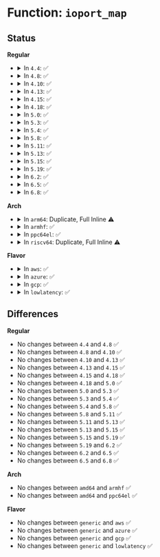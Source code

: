 # Function: <code>ioport_map</code>

## Status
<b>Regular</b>
<ul>
<li>
<details>
<summary>In <code>4.4</code>: ✅</summary>

```c
void *ioport_map(long unsigned int port, unsigned int nr);
```

**Collision:** Unique Global

**Inline:** No

**Transformation:** False

**Instances:**

```
In lib/iomap.c (ffffffff81402640)
Location: lib/iomap.c:229
Inline: False
Direct callers:
  - lib/pci_iomap.c:pci_iomap_range
  - lib/devres.c:devm_ioport_map
```
**Symbols:**

```
ffffffff81402640-ffffffff8140265d: ioport_map (STB_GLOBAL)
```
</details>
</li>
<li>
<details>
<summary>In <code>4.8</code>: ✅</summary>

```c
void *ioport_map(long unsigned int port, unsigned int nr);
```

**Collision:** Unique Global

**Inline:** No

**Transformation:** False

**Instances:**

```
In lib/iomap.c (ffffffff8144a2f0)
Location: lib/iomap.c:229
Inline: False
Direct callers:
  - lib/pci_iomap.c:pci_iomap_range
  - lib/devres.c:devm_ioport_map
```
**Symbols:**

```
ffffffff8144a2f0-ffffffff8144a30d: ioport_map (STB_GLOBAL)
```
</details>
</li>
<li>
<details>
<summary>In <code>4.10</code>: ✅</summary>

```c
void *ioport_map(long unsigned int port, unsigned int nr);
```

**Collision:** Unique Global

**Inline:** No

**Transformation:** False

**Instances:**

```
In lib/iomap.c (ffffffff81468cb0)
Location: lib/iomap.c:229
Inline: False
Direct callers:
  - lib/pci_iomap.c:pci_iomap_range
  - lib/devres.c:devm_ioport_map
```
**Symbols:**

```
ffffffff81468cb0-ffffffff81468ccd: ioport_map (STB_GLOBAL)
```
</details>
</li>
<li>
<details>
<summary>In <code>4.13</code>: ✅</summary>

```c
void *ioport_map(long unsigned int port, unsigned int nr);
```

**Collision:** Unique Global

**Inline:** No

**Transformation:** False

**Instances:**

```
In lib/iomap.c (ffffffff8146e3a0)
Location: lib/iomap.c:229
Inline: False
Direct callers:
  - lib/pci_iomap.c:pci_iomap_range
  - lib/devres.c:devm_ioport_map
```
**Symbols:**

```
ffffffff8146e3a0-ffffffff8146e3bd: ioport_map (STB_GLOBAL)
```
</details>
</li>
<li>
<details>
<summary>In <code>4.15</code>: ✅</summary>

```c
void *ioport_map(long unsigned int port, unsigned int nr);
```

**Collision:** Unique Global

**Inline:** No

**Transformation:** False

**Instances:**

```
In lib/iomap.c (ffffffff8149a6d0)
Location: lib/iomap.c:230
Inline: False
Direct callers:
  - lib/pci_iomap.c:pci_iomap_range
  - lib/devres.c:devm_ioport_map
```
**Symbols:**

```
ffffffff8149a6d0-ffffffff8149a6ed: ioport_map (STB_GLOBAL)
```
</details>
</li>
<li>
<details>
<summary>In <code>4.18</code>: ✅</summary>

```c
void *ioport_map(long unsigned int port, unsigned int nr);
```

**Collision:** Unique Global

**Inline:** No

**Transformation:** False

**Instances:**

```
In lib/iomap.c (ffffffff814cf980)
Location: lib/iomap.c:230
Inline: False
Direct callers:
  - lib/pci_iomap.c:pci_iomap_range
  - lib/devres.c:devm_ioport_map
```
**Symbols:**

```
ffffffff814cf980-ffffffff814cf998: ioport_map (STB_GLOBAL)
```
</details>
</li>
<li>
<details>
<summary>In <code>5.0</code>: ✅</summary>

```c
void *ioport_map(long unsigned int port, unsigned int nr);
```

**Collision:** Unique Global

**Inline:** No

**Transformation:** False

**Instances:**

```
In lib/iomap.c (ffffffff814e4290)
Location: lib/iomap.c:230
Inline: False
Direct callers:
  - lib/pci_iomap.c:pci_iomap_range
  - lib/devres.c:devm_ioport_map
```
**Symbols:**

```
ffffffff814e4290-ffffffff814e42a8: ioport_map (STB_GLOBAL)
```
</details>
</li>
<li>
<details>
<summary>In <code>5.3</code>: ✅</summary>

```c
void *ioport_map(long unsigned int port, unsigned int nr);
```

**Collision:** Unique Global

**Inline:** No

**Transformation:** False

**Instances:**

```
In lib/iomap.c (ffffffff815109f0)
Location: lib/iomap.c:362
Inline: False
Direct callers:
  - lib/pci_iomap.c:pci_iomap_range
  - lib/devres.c:devm_ioport_map
```
**Symbols:**

```
ffffffff815109f0-ffffffff81510a08: ioport_map (STB_GLOBAL)
```
</details>
</li>
<li>
<details>
<summary>In <code>5.4</code>: ✅</summary>

```c
void *ioport_map(long unsigned int port, unsigned int nr);
```

**Collision:** Unique Global

**Inline:** No

**Transformation:** False

**Instances:**

```
In lib/iomap.c (ffffffff81531460)
Location: lib/iomap.c:362
Inline: False
Direct callers:
  - lib/pci_iomap.c:pci_iomap_range
  - lib/devres.c:devm_ioport_map
  - drivers/vfio/pci/vfio_pci_rdwr.c:vfio_pci_vga_rw
  - drivers/vfio/pci/vfio_pci_rdwr.c:vfio_pci_vga_rw
```
**Symbols:**

```
ffffffff81531460-ffffffff81531478: ioport_map (STB_GLOBAL)
```
</details>
</li>
<li>
<details>
<summary>In <code>5.8</code>: ✅</summary>

```c
void *ioport_map(long unsigned int port, unsigned int nr);
```

**Collision:** Unique Global

**Inline:** No

**Transformation:** False

**Instances:**

```
In lib/iomap.c (ffffffff81595650)
Location: lib/iomap.c:362
Inline: False
Direct callers:
  - lib/pci_iomap.c:pci_iomap_range
  - lib/devres.c:devm_ioport_map
  - drivers/vfio/pci/vfio_pci_rdwr.c:vfio_pci_vga_rw
  - drivers/vfio/pci/vfio_pci_rdwr.c:vfio_pci_vga_rw
```
**Symbols:**

```
ffffffff81595650-ffffffff81595668: ioport_map (STB_GLOBAL)
```
</details>
</li>
<li>
<details>
<summary>In <code>5.11</code>: ✅</summary>

```c
void *ioport_map(long unsigned int port, unsigned int nr);
```

**Collision:** Unique Global

**Inline:** No

**Transformation:** False

**Instances:**

```
In lib/iomap.c (ffffffff815b10e0)
Location: lib/iomap.c:362
Inline: False
Direct callers:
  - lib/pci_iomap.c:pci_iomap_range
  - lib/devres.c:devm_ioport_map
  - drivers/vfio/pci/vfio_pci_rdwr.c:vfio_pci_vga_rw
  - drivers/vfio/pci/vfio_pci_rdwr.c:vfio_pci_vga_rw
```
**Symbols:**

```
ffffffff815b10e0-ffffffff815b10f8: ioport_map (STB_GLOBAL)
```
</details>
</li>
<li>
<details>
<summary>In <code>5.13</code>: ✅</summary>

```c
void *ioport_map(long unsigned int port, unsigned int nr);
```

**Collision:** Unique Global

**Inline:** No

**Transformation:** False

**Instances:**

```
In lib/iomap.c (ffffffff815bbef0)
Location: lib/iomap.c:362
Inline: False
Direct callers:
  - lib/pci_iomap.c:pci_iomap_range
  - lib/devres.c:devm_ioport_map
  - drivers/vfio/pci/vfio_pci_rdwr.c:vfio_pci_vga_rw
  - drivers/vfio/pci/vfio_pci_rdwr.c:vfio_pci_vga_rw
```
**Symbols:**

```
ffffffff815bbef0-ffffffff815bbf05: ioport_map (STB_GLOBAL)
```
</details>
</li>
<li>
<details>
<summary>In <code>5.15</code>: ✅</summary>

```c
void *ioport_map(long unsigned int port, unsigned int nr);
```

**Collision:** Unique Global

**Inline:** No

**Transformation:** False

**Instances:**

```
In lib/iomap.c (ffffffff81622d40)
Location: lib/iomap.c:362
Inline: False
Direct callers:
  - lib/pci_iomap.c:pci_iomap
  - lib/devres.c:devm_ioport_map
  - drivers/vfio/pci/vfio_pci_rdwr.c:vfio_pci_vga_rw
  - drivers/vfio/pci/vfio_pci_rdwr.c:vfio_pci_vga_rw
```
**Symbols:**

```
ffffffff81622d40-ffffffff81622d55: ioport_map (STB_GLOBAL)
```
</details>
</li>
<li>
<details>
<summary>In <code>5.19</code>: ✅</summary>

```c
void *ioport_map(long unsigned int port, unsigned int nr);
```

**Collision:** Unique Global

**Inline:** No

**Transformation:** False

**Instances:**

```
In lib/iomap.c (ffffffff816f2b10)
Location: lib/iomap.c:362
Inline: False
Direct callers:
  - lib/pci_iomap.c:pci_iomap
  - lib/devres.c:devm_ioport_map
  - drivers/vfio/pci/vfio_pci_rdwr.c:vfio_pci_vga_rw
  - drivers/vfio/pci/vfio_pci_rdwr.c:vfio_pci_vga_rw
```
**Symbols:**

```
ffffffff816f2b10-ffffffff816f2b2d: ioport_map (STB_GLOBAL)
```
</details>
</li>
<li>
<details>
<summary>In <code>6.2</code>: ✅</summary>

```c
void *ioport_map(long unsigned int port, unsigned int nr);
```

**Collision:** Unique Global

**Inline:** No

**Transformation:** False

**Instances:**

```
In lib/iomap.c (ffffffff817e4950)
Location: lib/iomap.c:406
Inline: False
Direct callers:
  - lib/pci_iomap.c:pci_iomap
  - lib/devres.c:devm_ioport_map
```
**Symbols:**

```
ffffffff817e4950-ffffffff817e496d: ioport_map (STB_GLOBAL)
```
</details>
</li>
<li>
<details>
<summary>In <code>6.5</code>: ✅</summary>

```c
void *ioport_map(long unsigned int port, unsigned int nr);
```

**Collision:** Unique Global

**Inline:** No

**Transformation:** False

**Instances:**

```
In lib/iomap.c (ffffffff81824990)
Location: lib/iomap.c:406
Inline: False
Direct callers:
  - lib/pci_iomap.c:pci_iomap
  - lib/devres.c:devm_ioport_map
```
**Symbols:**

```
ffffffff81824990-ffffffff818249ad: ioport_map (STB_GLOBAL)
```
</details>
</li>
<li>
<details>
<summary>In <code>6.8</code>: ✅</summary>

```c
void *ioport_map(long unsigned int port, unsigned int nr);
```

**Collision:** Unique Global

**Inline:** No

**Transformation:** False

**Instances:**

```
In lib/iomap.c (ffffffff818763a0)
Location: lib/iomap.c:406
Inline: False
Direct callers:
  - lib/pci_iomap.c:pci_iomap
  - lib/devres.c:devm_ioport_map
```
**Symbols:**

```
ffffffff818763a0-ffffffff818763bd: ioport_map (STB_GLOBAL)
```
</details>
</li>
</ul>
<b>Arch</b>
<ul>
<li>
<details>
<summary>In <code>arm64</code>: Duplicate, Full Inline ⚠️</summary>

**Collision:** Static Duplication

**Inline:** Full

**Transformation:** False

**Instances:**

```
In lib/pci_iomap.c (ffff80001063d5c0)
Location: include/asm-generic/io.h:1011
Inline: True
Inline callers:
  - lib/pci_iomap.c:pci_iomap_range
```
```
In lib/devres.c (ffff80001063d890)
Location: include/asm-generic/io.h:1011
Inline: True
Inline callers:
  - lib/devres.c:devm_ioport_map
```
</details>
</li>
<li>
<details>
<summary>In <code>armhf</code>: ✅</summary>

```c
void *ioport_map(long unsigned int port, unsigned int nr);
```

**Collision:** Unique Global

**Inline:** No

**Transformation:** False

**Instances:**

```
In arch/arm/mm/iomap.c (c031ac18)
Location: arch/arm/mm/iomap.c:17
Inline: False
Direct callers:
  - lib/pci_iomap.c:pci_iomap_range
```
**Symbols:**

```
c031ac18-c031ac38: ioport_map (STB_GLOBAL)
```
</details>
</li>
<li>
<details>
<summary>In <code>ppc64el</code>: ✅</summary>

```c
void *ioport_map(long unsigned int port, unsigned int nr);
```

**Collision:** Unique Global

**Inline:** No

**Transformation:** False

**Instances:**

```
In lib/iomap.c (c0000000007e4f10)
Location: lib/iomap.c:362
Inline: False
Direct callers:
  - lib/pci_iomap.c:pci_iomap_range
  - lib/devres.c:devm_ioport_map
  - drivers/vfio/pci/vfio_pci_rdwr.c:vfio_pci_vga_rw
  - drivers/vfio/pci/vfio_pci_rdwr.c:vfio_pci_vga_rw
  - drivers/vfio/pci/vfio_pci_rdwr.c:vfio_pci_vga_rw
  - drivers/vfio/pci/vfio_pci_rdwr.c:vfio_pci_vga_rw
```
**Symbols:**

```
c0000000007e4f10-c0000000007e4f28: ioport_map (STB_GLOBAL)
```
</details>
</li>
<li>
<details>
<summary>In <code>riscv64</code>: Duplicate, Full Inline ⚠️</summary>

**Collision:** Static Duplication

**Inline:** Full

**Transformation:** False

**Instances:**

```
In lib/pci_iomap.c (ffffffe00046b280)
Location: include/asm-generic/io.h:1011
Inline: True
Inline callers:
  - lib/pci_iomap.c:pci_iomap_range
```
```
In lib/devres.c (ffffffe00046b510)
Location: include/asm-generic/io.h:1011
Inline: True
Inline callers:
  - lib/devres.c:devm_ioport_map
```
</details>
</li>
</ul>
<b>Flavor</b>
<ul>
<li>
<details>
<summary>In <code>aws</code>: ✅</summary>

```c
void *ioport_map(long unsigned int port, unsigned int nr);
```

**Collision:** Unique Global

**Inline:** No

**Transformation:** False

**Instances:**

```
In lib/iomap.c (ffffffff81529a40)
Location: lib/iomap.c:362
Inline: False
Direct callers:
  - lib/pci_iomap.c:pci_iomap_range
  - lib/devres.c:devm_ioport_map
```
**Symbols:**

```
ffffffff81529a40-ffffffff81529a58: ioport_map (STB_GLOBAL)
```
</details>
</li>
<li>
<details>
<summary>In <code>azure</code>: ✅</summary>

```c
void *ioport_map(long unsigned int port, unsigned int nr);
```

**Collision:** Unique Global

**Inline:** No

**Transformation:** False

**Instances:**

```
In lib/iomap.c (ffffffff81519d20)
Location: lib/iomap.c:362
Inline: False
Direct callers:
  - lib/pci_iomap.c:pci_iomap_range
  - lib/devres.c:devm_ioport_map
  - drivers/vfio/pci/vfio_pci_rdwr.c:vfio_pci_vga_rw
  - drivers/vfio/pci/vfio_pci_rdwr.c:vfio_pci_vga_rw
```
**Symbols:**

```
ffffffff81519d20-ffffffff81519d38: ioport_map (STB_GLOBAL)
```
</details>
</li>
<li>
<details>
<summary>In <code>gcp</code>: ✅</summary>

```c
void *ioport_map(long unsigned int port, unsigned int nr);
```

**Collision:** Unique Global

**Inline:** No

**Transformation:** False

**Instances:**

```
In lib/iomap.c (ffffffff81525ad0)
Location: lib/iomap.c:362
Inline: False
Direct callers:
  - lib/pci_iomap.c:pci_iomap_range
  - lib/devres.c:devm_ioport_map
  - drivers/vfio/pci/vfio_pci_rdwr.c:vfio_pci_vga_rw
  - drivers/vfio/pci/vfio_pci_rdwr.c:vfio_pci_vga_rw
```
**Symbols:**

```
ffffffff81525ad0-ffffffff81525ae8: ioport_map (STB_GLOBAL)
```
</details>
</li>
<li>
<details>
<summary>In <code>lowlatency</code>: ✅</summary>

```c
void *ioport_map(long unsigned int port, unsigned int nr);
```

**Collision:** Unique Global

**Inline:** No

**Transformation:** False

**Instances:**

```
In lib/iomap.c (ffffffff8153f450)
Location: lib/iomap.c:362
Inline: False
Direct callers:
  - lib/pci_iomap.c:pci_iomap_range
  - lib/devres.c:devm_ioport_map
  - drivers/vfio/pci/vfio_pci_rdwr.c:vfio_pci_vga_rw
  - drivers/vfio/pci/vfio_pci_rdwr.c:vfio_pci_vga_rw
```
**Symbols:**

```
ffffffff8153f450-ffffffff8153f468: ioport_map (STB_GLOBAL)
```
</details>
</li>
</ul>

## Differences
<b>Regular</b>
<ul>
<li>
No changes between <code>4.4</code> and <code>4.8</code> ✅
</li>
<li>
No changes between <code>4.8</code> and <code>4.10</code> ✅
</li>
<li>
No changes between <code>4.10</code> and <code>4.13</code> ✅
</li>
<li>
No changes between <code>4.13</code> and <code>4.15</code> ✅
</li>
<li>
No changes between <code>4.15</code> and <code>4.18</code> ✅
</li>
<li>
No changes between <code>4.18</code> and <code>5.0</code> ✅
</li>
<li>
No changes between <code>5.0</code> and <code>5.3</code> ✅
</li>
<li>
No changes between <code>5.3</code> and <code>5.4</code> ✅
</li>
<li>
No changes between <code>5.4</code> and <code>5.8</code> ✅
</li>
<li>
No changes between <code>5.8</code> and <code>5.11</code> ✅
</li>
<li>
No changes between <code>5.11</code> and <code>5.13</code> ✅
</li>
<li>
No changes between <code>5.13</code> and <code>5.15</code> ✅
</li>
<li>
No changes between <code>5.15</code> and <code>5.19</code> ✅
</li>
<li>
No changes between <code>5.19</code> and <code>6.2</code> ✅
</li>
<li>
No changes between <code>6.2</code> and <code>6.5</code> ✅
</li>
<li>
No changes between <code>6.5</code> and <code>6.8</code> ✅
</li>
</ul>
<b>Arch</b>
<ul>
<li>
No changes between <code>amd64</code> and <code>armhf</code> ✅
</li>
<li>
No changes between <code>amd64</code> and <code>ppc64el</code> ✅
</li>
</ul>
<b>Flavor</b>
<ul>
<li>
No changes between <code>generic</code> and <code>aws</code> ✅
</li>
<li>
No changes between <code>generic</code> and <code>azure</code> ✅
</li>
<li>
No changes between <code>generic</code> and <code>gcp</code> ✅
</li>
<li>
No changes between <code>generic</code> and <code>lowlatency</code> ✅
</li>
</ul>
